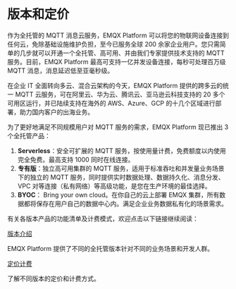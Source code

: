 # 版本和定价

作为全托管的 MQTT 消息云服务，EMQX Platform 可以将您的物联网设备连接到任何云，免除基础设施维护负担，至今已服务全球 200 余家企业用户。您只需简单的几步就可以开通一个全托管、高可用、并由我们专家提供技术支持的 MQTT 服务。目前，EMQX Platform 最高可支持一亿并发设备连接，每秒可处理百万级 MQTT 消息，消息延迟低至亚毫秒级。

在企业 IT 全面转向多云、混合云架构的今天，EMQX Platform 提供的跨多云的统一 MQTT 云服务，可在阿里云、华为云、腾讯云、亚马逊云科技支持的 20 多个可用区运行，并已陆续支持在海外的 AWS、Azure、GCP 的十几个区域进行部署，助力国内客户的出海业务。

为了更好地满足不同规模用户对 MQTT 服务的需求，EMQX Platform 现已推出 3 个全托管产品：

1. **Serverless**：安全可扩展的 MQTT 服务，按使用量计费，免费额度以内使用完全免费。最高支持 1000 同时在线连接。
2. **专有版**：独立高可用集群的 MQTT 服务，适用于标准吞吐和并发量业务场景下的独立的 MQTT 服务，同时提供实时数据处理、数据持久化、消息分发、VPC 对等连接（私有网络）等高级功能，是您在生产环境的最佳选择。
3. **BYOC**： Bring your own cloud。在你自己的云上部署 EMQX 集群，所有数据都将保存在用户自己的数据中心内。满足企业业务数据私有化的场景需求。



有关各版本产品的功能清单及计费模式，欢迎点击以下链接继续阅读：

[版本介绍](./plans.md)

EMQX Platform 提供了不同的全托管版本针对不同的业务场景和开发人群。

[定价计费](./pricing.md)

了解不同版本的定价和计费方式。